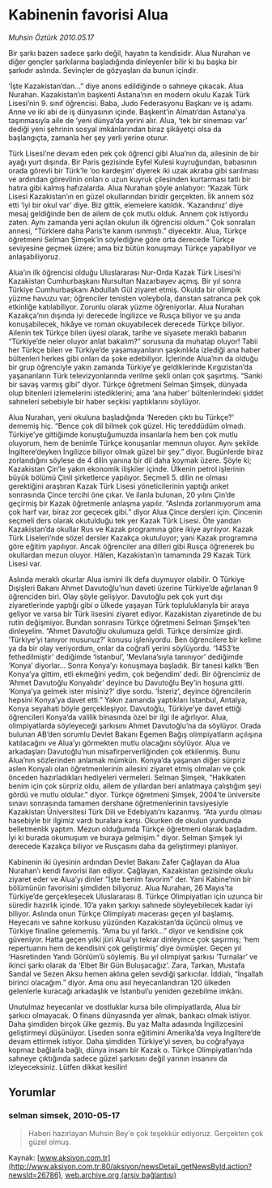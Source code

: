 # Kabinenin favorisi Alua

*Muhsin Öztürk 2010.05.17*

<font class="agenda2NewsSpot">
 Bir şarkı bazen sadece şarkı değil, hayatın ta kendisidir. Alua Nurahan ve diğer gençler şarkılarına başladığında dinleyenler bilir ki bu başka bir şarkıdır aslında. Sevinçler de gözyaşları da bunun içindir.
</font>
<font class="newsDetail">
 <p class="MsoNormal">
  ‘İşte Kazakistan’dan…” diye anons edildiğinde o sahneye çıkacak. Alua Nurahan. Kazakistan’ın başkenti Astana’nın en modern okulu Kazak Türk Lisesi’nin 9. sınıf öğrencisi. Baba, Judo Federasyonu Başkanı ve iş adamı. Anne ve iki abi de iş dünyasının içinde. Başkent’in Almatı’dan Astana’ya taşınmasıyla aile de ‘yeni dünya’da yerini alır. Alua, ‘tek bir sineması var’ dediği yeni şehrinin sosyal imkânlarından biraz şikâyetçi olsa da başlangıçta, zamanla her şey yerli yerine oturur.
 </p>
 <p class="MsoNormal">
  Türk Lisesi’ne devam eden pek çok öğrenci gibi Alua’nın da, ailesinin de bir ayağı yurt dışında. Bir Paris gezisinde Eyfel Kulesi kuyruğundan, babasının orada görevli bir Türk’le ‘oo kardeşim’ diyerek iki uzak akraba gibi sarılması ve ardından görevlinin onları o uzun kuyruk çilesinden kurtarması tatlı bir hatıra gibi kalmış hafızalarda. Alua Nurahan şöyle anlatıyor: “Kazak Türk Lisesi Kazakistan’ın en güzel okullarından biridir gerçekten. İlk annem söz etti ‘iyi bir okul var’ diye. Biz gittik, elemelere katıldık. ‘Kazandınız’ diye mesaj geldiğinde ben de ailem de çok mutlu olduk. Annem çok istiyordu zaten. Aynı zamanda yeni açılan okulun ilk öğrencisi oldum.” Çok sonraları annesi, “Türklere daha Paris’te kanım ısınmıştı.” diyecektir. Alua, Türkçe öğretmeni Selman Şimşek’in söylediğine göre orta derecede Türkçe seviyesine geçmek üzere; ama biz bütün konuşmayı Türkçe yapabiliyor ve anlaşabiliyoruz.
  <span>
  </span>
 </p>
 <p class="MsoNormal">
  Alua’ın ilk öğrencisi olduğu Uluslararası Nur-Orda Kazak Türk Lisesi’ni Kazakistan Cumhurbaşkanı Nursultan Nazarbayev açmış. Bir yıl sonra Türkiye Cumhurbaşkanı Abdullah Gül ziyaret etmiş. Okulda bir olimpik yüzme havuzu var; öğrenciler tenisten voleybola, danstan satranca pek çok etkinliğe katılabiliyor. Zorunlu olarak yüzme öğreniyorlar. Alua Nurahan Kazakça’nın dışında iyi derecede İngilizce ve Rusça biliyor ve şu anda konuşabilecek, hikâye ve roman okuyabilecek derecede Türkçe biliyor. Ailenin tek Türkçe bilen üyesi olarak, tarihe ve siyasete meraklı babanın “Türkiye’de neler oluyor anlat bakalım?” sorusuna da muhatap oluyor! Tabii her Türkçe bilen ve Türkiye’de yaşamayanların şaşkınlıkla izlediği ana haber bültenleri herkes gibi onları da şoke edebiliyor. İçlerinde Alua’nın da olduğu bir grup öğrenciyle yakın zamanda Türkiye’ye geldiklerinde Kırgızistan’da yaşananların Türk televizyonlarında verilme şekli onları çok şaşırtmış. “Sanki bir savaş varmış gibi” diyor. Türkçe öğretmeni Selman Şimşek, dünyada olup bitenleri izlemelerini istediklerini; ama ‘ana haber’ bültenlerindeki şiddet sahneleri sebebiyle bir haber seçkisi yaptıklarını söylüyor.
 </p>
 <p class="MsoNormal">
  Alua Nurahan, yeni okuluna başladığında ‘Nereden çıktı bu Türkçe?’ dememiş hiç. “Bence çok dil bilmek çok güzel. Hiç tereddüdüm olmadı. Türkiye’ye gittiğimde konuştuğumuzda insanlarla hem ben çok mutlu oluyorum, hem de benimle Türkçe konuşanlar memnun oluyor. Aynı şekilde İngiltere’deyken İngilizce biliyor olmak güzel bir şey.” diyor.
  <span>
  </span>
  Bugünlerde biraz zorlandığını söylese de 4 dilin yanına bir dil daha koymak üzere. Şöyle ki; Kazakistan Çin’le yakın ekonomik ilişkiler içinde. Ülkenin petrol işlerinin büyük bölümü Çinli şirketlerce yapılıyor. Seçmeli 5. dilin ne olması gerektiğini araştıran Kazak Türk Lisesi yöneticilerinin yaptığı anket sonrasında Çince tercihi öne çıkar. Ve ilanla bulunan, 20 yılını Çin’de geçirmiş bir Kazak öğretmenle anlaşma yapılır. “Aslında zorlanmıyorum ama çok harf var, biraz zor geçecek gibi.” diyor Alua Çince dersleri için.
  <span>
  </span>
  Çincenin seçmeli ders olarak okutulduğu tek yer Kazak Türk Lisesi. Öte yandan Kazakistan’da okullar Rus ve Kazak programına göre ikiye ayrılıyor. Kazak Türk Liseleri’nde sözel dersler Kazakça okutuluyor; yani Kazak programına göre eğitim yapılıyor. Ancak öğrenciler ana dilleri gibi Rusça öğrenerek bu okullardan mezun oluyor. Hâlen, Kazakistan’ın tamamında 29 Kazak Türk Lisesi var.
 </p>
 <p class="MsoNormal">
  Aslında meraklı okurlar Alua ismini ilk defa duymuyor olabilir. O Türkiye Dışişleri Bakanı Ahmet Davutoğlu’nun daveti üzerine Türkiye’de ağırlanan 9 öğrenciden biri. Olay şöyle gelişiyor. Davutoğlu pek çok yurt dışı ziyaretlerinde yaptığı gibi o ülkede yaşayan Türk topluluklarıyla bir araya geliyor ve varsa bir Türk lisesini ziyaret ediyor. Kazakistan ziyaretinde de bu rutin değişmiyor. Bundan sonrasını Türkçe öğretmeni Selman Şimşek’ten dinleyelim. “Ahmet Davutoğlu okulumuza geldi. Türkçe dersimize girdi. ‘Türkiye’yi tanıyor musunuz?’ konusu işleniyordu. Ben öğrencilere bir kelime ya da bir olay veriyordum, onlar da coğrafi yerini söylüyordu. ‘1453’te fethedilmiştir’ dediğimde ‘İstanbul’, ‘Mevlana’sıyla tanınıyor’ dediğimde ‘Konya’ diyorlar…
  <span>
  </span>
  Sonra Konya’yı konuşmaya başladık. Bir tanesi kalktı ‘Ben Konya’ya gittim, etli ekmeğini yedim, çok beğendim’ dedi. Bir öğrencimiz de ‘Ahmet Davutoğlu Konyalıdır’ deyince bu Davutoğlu Bey’in hoşuna gitti. ‘Konya’ya gelmek ister misiniz?’ diye sordu. ‘İsteriz’, deyince öğrencilerin hepsini Konya’ya davet etti.” Yakın zamanda yaptıkları İstanbul, Antalya, Konya seyahati böyle gerçekleşiyor. Davutoğlu, Türkiye’ye davet ettiği öğrencileri Konya’da valilik binasında özel bir ilgi ile ağırlıyor. Alua, olimpiyatlarda söyleyeceği şarkısını Ahmet Davutoğlu’na da söylüyor. Orada bulunan AB’den sorumlu Devlet Bakanı Egemen Bağış olimpiyatların açılışına katılacağını ve Alua’yı görmekten mutlu olacağını söylüyor. Alua ve arkadaşları Davutoğlu’nun misafirperverliğinden çok etkilenmiş. Bunu Alua’nın sözlerinden anlamak mümkün. Konya’da yaşanan diğer sürpriz aslen Konyalı olan öğretmenlerinin ailesini ziyaret etmiş olmaları ve çok önceden hazırladıkları hediyeleri vermeleri. Selman Şimşek, “Hakikaten benim için çok sürpriz oldu, ailem de yıllardan beri anlatmaya çalıştığım şeyi gördü ve mutlu oldular.” diyor. Türkçe öğretmeni Şimşek, 2004’te üniversite sınavı sonrasında tamamen dershane öğretmenlerinin tavsiyesiyle Kazakistan Üniversitesi Türk Dili ve Edebiyatı’nı kazanmış. “Ata yurdu olması hasebiyle bir ilgimiz vardı buralara karşı. Okurken de okulun yurdunda belletmenlik yaptım. Mezun olduğumda Türkçe öğretmeni olarak başladım. İyi ki burada okumuşum ve buraya gelmişim.” diyor. Selman Şimşek iyi derecede Kazakça biliyor ve Rusçasını daha da geliştirmeyi planlıyor.
 </p>
 <p class="MsoNormal">
  Kabinenin iki üyesinin ardından Devlet Bakanı Zafer Çağlayan da Alua Nurahan’ı kendi favorisi ilan ediyor. Çağlayan, Kazakistan gezisinde okulu ziyaret eder ve Alua’yı dinler “İşte benim favorim” der. Yani Kabine’nin bir bölümünün favorisini şimdiden biliyoruz.
  <span>
  </span>
  Alua Nurahan, 26 Mayıs’ta Türkiye’de gerçekleşecek Uluslararası 8. Türkçe Olimpiyatları için uzunca bir süredir hazırlık içinde. 10’a yakın şarkıyı sahnede söyleyebilecek kadar iyi biliyor. Aslında onun Türkçe Olimpiyatı macerası geçen yıl başlamış. Heyecanı ve sahne korkusu yüzünden Kazakistan’da üçüncü olmuş ve Türkiye finaline gelememiş. “Ama bu yıl farklı…” diyor ve kendisine çok güveniyor. Hatta geçen yılki jüri Alua’yı tekrar dinleyince çok şaşırmış; ‘hem repertuarını hem de kendisini çok geliştirmiş’ diye övmüşler. Geçen yıl ‘Hasretinden Yandı Gönlüm’ü söylemiş. Bu yıl olimpiyat şarkısı ‘Turnalar’ ve ikinci şarkı olarak da ‘Elbet Bir Gün Buluşacağız’. Zara, Tarkan, Mustafa Sandal ve Sezen Aksu hemen aklına gelen sevdiği şarkıcılar. İddialı, “İnşallah birinci olacağım.” diyor. Ama onu asıl heyecanlandıran 120 ülkeden gelenlerle kuracağı arkadaşlık ve İstanbul’u yeniden gezebilme imkânı.
 </p>
 <p class="MsoNormal">
  Unutulmaz heyecanlar ve dostluklar kursa bile olimpiyatlarda, Alua bir şarkıcı olmayacak. O finans dünyasında yer almak, bankacı olmak istiyor. Daha şimdiden birçok ülke gezmiş. Bu yaz Malta adasında İngilizcesini geliştirmeyi düşünüyor. Liseden sonra eğitimini Amerika’da veya İngiltere’de devam ettirmek istiyor. Daha şimdiden Türkiye’yi seven, bu coğrafyaya kopmaz bağlarla bağlı, dünya insanı bir Kazak o. Türkçe Olimpiyatları’nda sahneye çıktığında sadece güzel şarkısını değil yarının insanını da izleyeceksiniz. Lütfen dikkat kesilin!
 </p>
</font>

## Yorumlar

### selman simsek, 2010-05-17
> Haberi hazırlayan Muhsin Bey'e çok teşekkür ediyoruz. Gerçekten çok güzel olmuş.

Kaynak: [www.aksiyon.com.tr](http://www.aksiyon.com.tr:80/aksiyon/newsDetail_getNewsById.action?newsId=26786), [web.archive.org (arşiv bağlantısı)](http://web.archive.org/web/20100526185540/http://www.aksiyon.com.tr:80/aksiyon/newsDetail_getNewsById.action?newsId=26786)
